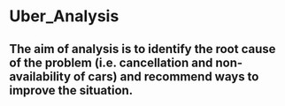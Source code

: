 # Uber_Analysis
## The aim of analysis is to identify the root cause of the problem (i.e. cancellation and non-availability of cars) and recommend ways to improve the situation.
